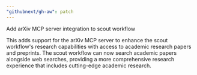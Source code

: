 ```yaml
---
"githubnext/gh-aw": patch
---
```


Add arXiv MCP server integration to scout workflow

This adds support for the arXiv MCP server to enhance the scout workflow's research capabilities with access to academic research papers and preprints. The scout workflow can now search academic papers alongside web searches, providing a more comprehensive research experience that includes cutting-edge academic research.
